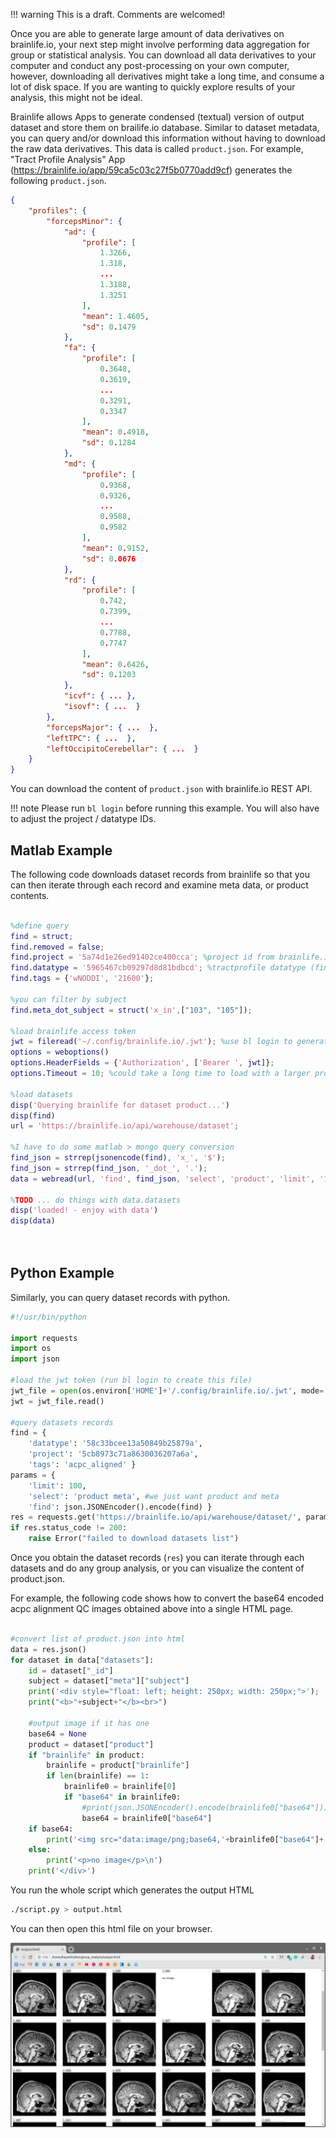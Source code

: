 !!! warning
    This is a draft. Comments are welcomed!

Once you are able to generate large amount of data derivatives on brainlife.io, your next step might involve performing data aggregation for group or statistical analysis. You can download all data derivatives to your computer and conduct any post-processing on your own computer, however, downloading all derivatives might take a long time, and consume a lot of disk space. If you are wanting to quickly explore results of your analysis, this might not be ideal.

Brainlife allows Apps to generate condensed (textual) version of output dataset and store them on brailife.io database. Similar to dataset metadata, you can query and/or download this information without having to download the raw data derivatives. This data is called `product.json`. For example, "Tract Profile Analysis" App (https://brainlife.io/app/59ca5c03c27f5b0770add9cf) generates the following `product.json`.

```json
{
    "profiles": {
        "forcepsMinor": {
            "ad": {
                "profile": [
                    1.3266,
                    1.318,
                    ...
                    1.3188,
                    1.3251
                ],
                "mean": 1.4605,
                "sd": 0.1479
            },
            "fa": {
                "profile": [
                    0.3648,
                    0.3619,
                    ...
                    0.3291,
                    0.3347
                ],
                "mean": 0.4918,
                "sd": 0.1284
            },
            "md": {
                "profile": [
                    0.9368,
                    0.9326,
                    ...
                    0.9588,
                    0.9582
                ],
                "mean": 0.9152,
                "sd": 0.0676
            },
            "rd": {
                "profile": [
                    0.742,
                    0.7399,
                    ...
                    0.7788,
                    0.7747
                ],
                "mean": 0.6426,
                "sd": 0.1203
            },
            "icvf": { ... },
            "isovf": { ...  }
        },
        "forcepsMajor": { ...  },
        "leftTPC": { ...  },
        "leftOccipitoCerebellar": { ...  }
    }
}
```

You can download the content of `product.json` with brainlife.io REST API. 

!!! note
    Please run `bl login` before running this example. You will also have to adjust the project / datatype IDs.

## Matlab Example

The following code downloads dataset records from brainlife so that you can then iterate through each record and examine meta data, or product contents.

```matlab

%define query
find = struct;
find.removed = false;
find.project = '5a74d1e26ed91402ce400cca'; %project id from brainlife.io
find.datatype = '5965467cb09297d8d81bdbcd'; %tractprofile datatype (find in datatypes page)
find.tags = {'wNODDI', '21600'};

%you can filter by subject
find.meta_dot_subject = struct('x_in',["103", "105"]);

%load brainlife access token
jwt = fileread('~/.config/brainlife.io/.jwt'); %use bl login to generate it
options = weboptions()
options.HeaderFields = {'Authorization', ['Bearer ', jwt]};
options.Timeout = 10; %could take a long time to load with a larger product..

%load datasets
disp('Querying brainlife for dataset product...')
disp(find)
url = 'https://brainlife.io/api/warehouse/dataset';

%I have to do some matlab > mongo query conversion
find_json = strrep(jsonencode(find), 'x_', '$');
find_json = strrep(find_json, '_dot_', '.');
data = webread(url, 'find', find_json, 'select', 'product', 'limit', '1000', options);

%TODO ... do things with data.datasets
disp('loaded! - enjoy with data')
disp(data)

 
```

## Python Example

Similarly, you can query dataset records with python. 

```python
#!/usr/bin/python

import requests
import os
import json

#load the jwt token (run bl login to create this file)
jwt_file = open(os.environ['HOME']+'/.config/brainlife.io/.jwt', mode='r')
jwt = jwt_file.read()

#query datasets records
find = { 
	'datatype': '58c33bcee13a50849b25879a', 
	'project': '5cb8973c71a8630036207a6a',
	'tags': 'acpc_aligned' }
params = { 
	'limit': 100, 
	'select': 'product meta', #we just want product and meta
	'find': json.JSONEncoder().encode(find) }
res = requests.get('https://brainlife.io/api/warehouse/dataset/', params=params, headers={'Authorization': 'Bearer '+jwt})
if res.status_code != 200:
	raise Error("failed to download datasets list")

```

Once you obtain the dataset records (`res`) you can iterate through each datasets and do any group analysis, or you can visualize the content of product.json. 

For example, the following code shows how to convert the base64 encoded acpc alignment QC images obtained above into a single HTML page.


```python

#convert list of product.json into html
data = res.json()
for dataset in data["datasets"]:
	id = dataset["_id"]
	subject = dataset["meta"]["subject"]
	print('<div style="float: left; height: 250px; width: 250px;">');
	print("<b>"+subject+"</b><br>")

	#output image if it has one
	base64 = None
	product = dataset["product"]
	if "brainlife" in product:
		brainlife = product["brainlife"]
		if len(brainlife) == 1:
			brainlife0 = brainlife[0]
			if "base64" in brainlife0:
				#print(json.JSONEncoder().encode(brainlife0["base64"]))
				base64 = brainlife0["base64"]
	if base64:
		print('<img src="data:image/png;base64,'+brainlife0["base64"]+'">\n')
	else:
		print('<p>no image</p>\n')
	print('</div>')

```

You run the whole script which generates the output HTML

```bash
./script.py > output.html
```

You can then open this html file on your browser. 

![group](/docs/img/group.png)


